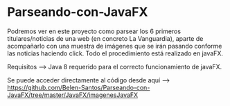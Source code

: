 # Parseando-con-JavaFX

Podremos ver en este proyecto como parsear los 6 primeros titulares/noticias de una web (en concreto La Vanguardia), aparte de acompañarlo con una muestra de imágenes que se irán pasando conforme las noticias haciendo click. Todo el procedimiento está realizado en javaFX. 

Requisitos --> Java 8 requerido para el correcto funcionamiento de javaFX.

Se puede acceder directamente al código desde aquí --> https://github.com/Belen-Santos/Parseando-con-JavaFX/tree/master/JavaFX/imagenesJavaFX
